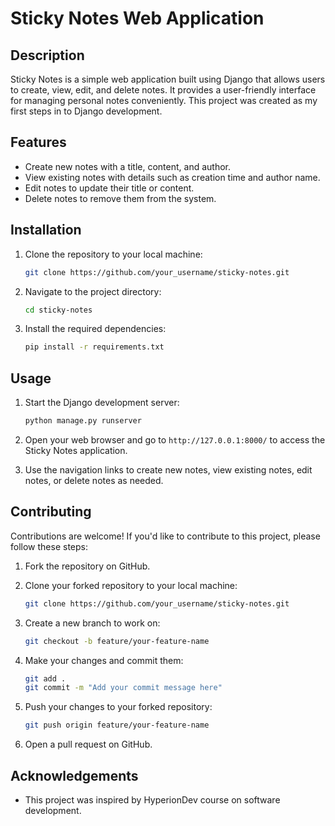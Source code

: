 # Sticky Notes Web Application

## Description

Sticky Notes is a simple web application built using Django that allows users to create, view, edit, and delete notes. It provides a user-friendly interface for managing personal notes conveniently. This project was created as my first steps in to Django development.

## Features

- Create new notes with a title, content, and author.
- View existing notes with details such as creation time and author name.
- Edit notes to update their title or content.
- Delete notes to remove them from the system.

## Installation

1. Clone the repository to your local machine:

   ```bash
   git clone https://github.com/your_username/sticky-notes.git
   ```

2. Navigate to the project directory:

   ```bash
   cd sticky-notes
   ```

3. Install the required dependencies:

   ```bash
   pip install -r requirements.txt
   ```

## Usage

1. Start the Django development server:

   ```bash
   python manage.py runserver
   ```

2. Open your web browser and go to `http://127.0.0.1:8000/` to access the Sticky Notes application.

3. Use the navigation links to create new notes, view existing notes, edit notes, or delete notes as needed.

## Contributing

Contributions are welcome! If you'd like to contribute to this project, please follow these steps:

1. Fork the repository on GitHub.

2. Clone your forked repository to your local machine:

   ```bash
   git clone https://github.com/your_username/sticky-notes.git
   ```

3. Create a new branch to work on:

   ```bash
   git checkout -b feature/your-feature-name
   ```

4. Make your changes and commit them:

   ```bash
   git add .
   git commit -m "Add your commit message here"
   ```

5. Push your changes to your forked repository:

   ```bash
   git push origin feature/your-feature-name
   ```

6. Open a pull request on GitHub.

## Acknowledgements

- This project was inspired by HyperionDev course on software development.

